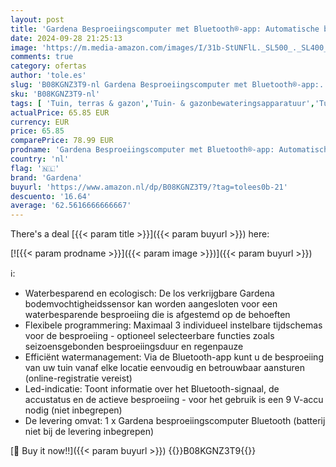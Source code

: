 ```yaml
---
layout: post
title: 'Gardena Besproeiingscomputer met Bluetooth®-app: Automatische besproeiing voor tuin en balkon  via app configureerbaar  besproeiingscycli in 3 tijdschema s  bereik van 10 m  01889-20 '
date: 2024-09-28 21:25:13
image: 'https://m.media-amazon.com/images/I/31b-StUNFlL._SL500_._SL400_.jpg'
comments: true
category: ofertas
author: 'tole.es'
slug: 'B08KGNZ3T9-nl Gardena Besproeiingscomputer met Bluetooth®-app:...'
sku: 'B08KGNZ3T9-nl'
tags: [ 'Tuin, terras & gazon','Tuin- & gazonbewateringsapparatuur','Tuin- & gazonsproeisystemen','Tuingereedschap & bewatering','gardena','🇳🇱', ]
actualPrice: 65.85 EUR
currency: EUR
price: 65.85
comparePrice: 78.99 EUR
prodname: 'Gardena Besproeiingscomputer met Bluetooth®-app: Automatische besproeiing voor tuin en balkon  via app configureerbaar  besproeiingscycli in 3 tijdschema s  bereik van 10 m  01889-20 '
country: 'nl'
flag: '🇳🇱'
brand: 'Gardena'
buyurl: 'https://www.amazon.nl/dp/B08KGNZ3T9/?tag=tolees0b-21'
descuento: '16.64'
average: '62.5616666666667'
---
```


There's a deal [{{< param title >}}]({{< param buyurl >}})  here:

[![{{< param prodname >}}]({{< param image >}})]({{< param buyurl >}})

ℹ️:

- Waterbesparend en ecologisch: De los verkrijgbare Gardena bodemvochtigheidssensor kan worden aangesloten voor een waterbesparende besproeiing die is afgestemd op de behoeften
- Flexibele programmering: Maximaal 3 individueel instelbare tijdschemas voor de besproeiing - optioneel selecteerbare functies zoals seizoensgebonden besproeiingsduur en regenpauze
- Efficiënt watermanagement: Via de Bluetooth-app kunt u de besproeiing van uw tuin vanaf elke locatie eenvoudig en betrouwbaar aansturen (online-registratie vereist)
- Led-indicatie: Toont informatie over het Bluetooth-signaal, de accustatus en de actieve besproeiing - voor het gebruik is een 9 V-accu nodig (niet inbegrepen)
- De levering omvat: 1 x Gardena besproeiingscomputer Bluetooth (batterij niet bij de levering inbegrepen)

[🛒 Buy it now!!]({{< param buyurl >}})
{{<world>}}B08KGNZ3T9{{</world>}}
